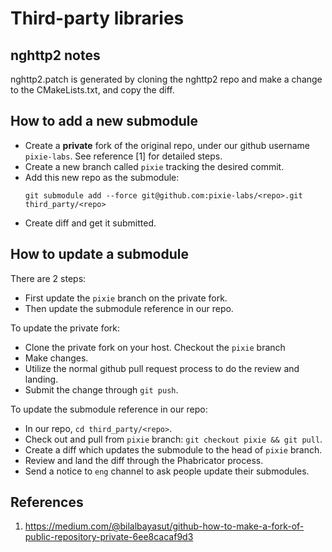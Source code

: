 # Third-party libraries

## nghttp2 notes

nghttp2.patch is generated by cloning the nghttp2 repo and make a change to the CMakeLists.txt, and
copy the diff.

## How to add a new submodule

*   Create a **private** fork of the original repo, under our github username `pixie-labs`.
    See reference [1] for detailed steps.
*   Create a new branch called `pixie` tracking the desired commit.
*   Add this new repo as the submodule:
    ```
    git submodule add --force git@github.com:pixie-labs/<repo>.git third_party/<repo>
    ```
*   Create diff and get it submitted.


## How to update a submodule

There are 2 steps:

*   First update the `pixie` branch on the private fork.
*   Then update the submodule reference in our repo.

To update the private fork:

*   Clone the private fork on your host. Checkout the `pixie` branch
*   Make changes.
*   Utilize the normal github pull request process to do the review and landing.
*   Submit the change through `git push`.

To update the submodule reference in our repo:

*   In our repo, `cd third_party/<repo>`.
*   Check out and pull from `pixie` branch: `git checkout pixie && git pull`.
*   Create a diff which updates the submodule to the head of `pixie` branch.
*   Review and land the diff through the Phabricator process.
*   Send a notice to `eng` channel to ask people update their submodules.

## References

1.  https://medium.com/@bilalbayasut/github-how-to-make-a-fork-of-public-repository-private-6ee8cacaf9d3
